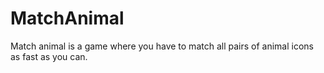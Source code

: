 # MatchAnimal
Match animal is a game where you have to match all pairs of animal icons as fast as you can. 
